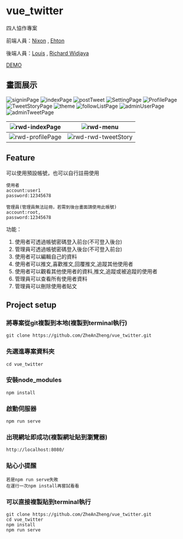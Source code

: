 # vue_twitter

四人協作專案

前端人員：[Nixon](https://github.com/ZheAnZheng) , [Ehton](https://github.com/ethon92)

後端人員：[Louis](https://github.com/Phiphi0912) , [Richard Widjaya](https://github.com/ricwidjaya)

[DEMO](https://zheanzheng.github.io/vue_twitter/#/signin)

## 畫面展示
![signinPage](./public/signinPage.png)
![indexPage](./public/indexPage.png)
![postTweet](./public/postTweet.png)
![SettingPage](./public/SettingPage.png)
![ProfilePage](./public/ProfilePage.png)
![TweetStoryPage](./public/TweetStoryPage.png)
![theme](./public/theme.png)
![followListPage](./public/followListPage.png)
![adminUserPage](./public/adminUserPage.png)
![adminTweetPage](./public/adminTweetPage.png)


|![rwd-indexPage](./public/rwd-indexPage.png)|![rwd-menu](./public/rwd-menu.png)|
|------|-------|
|![rwd-profilePage](./public/rwd-profilePage.png)|![rwd-rwd-tweetStory](./public/rwd-tweetStory.png)|

## Feature
可以使用預設帳號，也可以自行註冊使用
```
使用者
account:user1
password:12345678

```
```
管理員(管理員無法註冊，若需到後台畫面請使用此帳號)
account:root,
password:12345678

```

功能：
1. 使用者可透過帳號密碼登入前台(不可登入後台)
2. 管理員可透過帳號密碼登入後台(不可登入前台)
3. 使用者可以編輯自己的資料
4. 使用者可以推文,喜歡推文,回覆推文,追蹤其他使用者
5. 使用者可以觀看其他使用者的資料,推文,追蹤或被追蹤的使用者
5. 管理員可以查看所有使用者資料
6. 管理員可以刪除使用者貼文

## Project setup

### 將專案從git複製到本地(複製到terminal執行)
```
git clone https://github.com/ZheAnZheng/vue_twitter.git
```

### 先選進專案資料夾
```
cd vue_twitter
```

### 安裝node_modules
```
npm install
```

### 啟動伺服器
```
npm run serve
```

### 出現網址即成功(複製網址貼到瀏覽器)
```
http://localhost:8080/
```
### 貼心小提醒 
```
若是npm run serve失敗
在運行一次npm install再嘗試看看
```

### 可以直接複製貼到terminal執行
```
git clone https://github.com/ZheAnZheng/vue_twitter.git
cd vue_twitter
npm install
npm run serve
```

